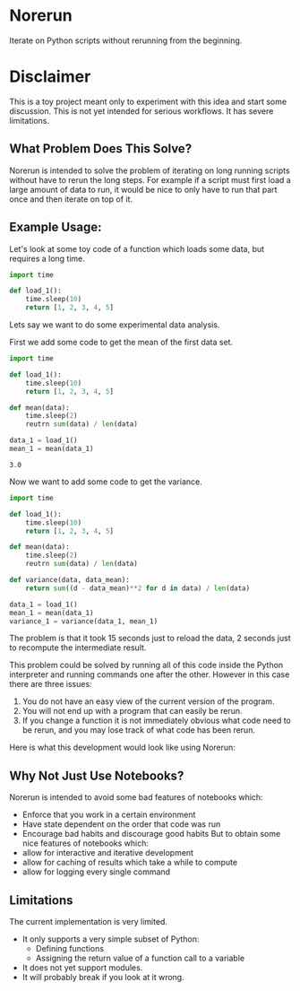 # Norerun

Iterate on Python scripts without rerunning from the beginning.

# Disclaimer

This is a toy project meant only to experiment with this idea and start some
discussion.  This is not yet intended for serious workflows.  It has severe
limitations.

## What Problem Does This Solve?

Norerun is intended to solve the problem of iterating on long running scripts without
have to rerun the long steps.  For example if a script must first load a large amount
of data to run, it would be nice to only have to run that part once and then iterate
on top of it.

## Example Usage:

Let's look at some toy code of a function which loads some data, but requires
a long time.

```python
import time

def load_1():
    time.sleep(10)
    return [1, 2, 3, 4, 5]
```

Lets say we want to do some experimental data analysis.

First we add some code to get the mean of the first data set.

```python
import time

def load_1():
    time.sleep(10)
    return [1, 2, 3, 4, 5]

def mean(data):
    time.sleep(2)
    reutrn sum(data) / len(data)

data_1 = load_1()
mean_1 = mean(data_1)
```
```
3.0
```

Now we want to add some code to get the variance.

```python
import time

def load_1():
    time.sleep(10)
    return [1, 2, 3, 4, 5]

def mean(data):
    time.sleep(2)
    reutrn sum(data) / len(data)

def variance(data, data_mean):
    return sum((d - data_mean)**2 for d in data) / len(data)

data_1 = load_1()
mean_1 = mean(data_1)
variance_1 = variance(data_1, mean_1)
```

The problem is that it took 15 seconds just to reload the data, 2 seconds just
to recompute the intermediate result.

This problem could be solved by running all of this code inside the Python
interpreter and running commands one after the other.  However in this case
there are three issues:
1. You do not have an easy view of the current version of the program.
2. You will not end up with a program that can easily be rerun.
3. If you change a function it is not immediately obvious what code need to be rerun, and
you may lose track of what code has been rerun.

Here is what this development would look like using Norerun:

## Why Not Just Use Notebooks?

Norerun is intended to avoid some bad features of notebooks which:
* Enforce that you work in a certain environment
* Have state dependent on the order that code was run
* Encourage bad habits and discourage good habits
But to obtain some nice features of notebooks which:
* allow for interactive and iterative development
* allow for caching of results which take a while to compute
* allow for logging every single command

## Limitations

The current implementation is very limited.

* It only supports a very simple subset of Python:
    * Defining functions
    * Assigning the return value of a function call to a variable
* It does not yet support modules.
* It will probably break if you look at it wrong.
